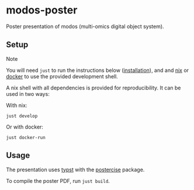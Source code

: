 # modos-poster
Poster presentation of modos (multi-omics digital object system).

## Setup

>[!NOTE]
> You will need `just` to run the instructions below ([installation](https://github.com/casey/just?tab=readme-ov-file#packages)), and and [nix](https://nixos.org/) or [docker](https://www.docker.com/) to use the provided development shell.

A nix shell with all dependencies is provided for reproducibility. It can be used in two ways:

With nix:

```shell
just develop
```

Or with docker:

```shell
just docker-run
```

## Usage

The presentation uses [typst](https://typst.app) with the [postercise](https://typst.app/universe/package/postercise/) package.

To compile the poster PDF, run `just build`.

